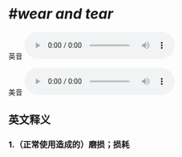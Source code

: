 # ***\#wear and tear*** 
英音
<audio src="./media/wear and tear1_AAC.aac" controls="controls"></audio>

美音
<audio src="./media/wear and tear1_AAC.aac" controls="controls"></audio>



  

英文释义
---
### 1.**（正常使用造成的）磨损；损耗**  


